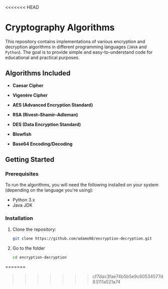 <<<<<<< HEAD
# Cryptography Algorithms

This repository contains implementations of various encryption and decryption algorithms in different programming languages (```JAVA``` and ```Python```). The goal is to provide simple and easy-to-understand code for educational and practical purposes.

## Algorithms Included

- **Caesar Cipher**
- **Vigenère Cipher**
- **AES (Advanced Encryption Standard)**
- **RSA (Rivest–Shamir–Adleman)**
- **DES (Data Encryption Standard)**
- **Blowfish**

- **Base64 Encoding/Decoding**

## Getting Started

### Prerequisites

To run the algorithms, you will need the following installed on your system (depending on the language you're using):
- Python 3.x
- Java JDK


### Installation

1. Clone the repository:
   ```bash
   git clone https://github.com/adamo08/encryption-decryption.git
2. Go to the folder
   ```bash
   cd encryption-decryption
   
=======

>>>>>>> cf7dac3fae74b5b5e9c60534577d83111a521a74
